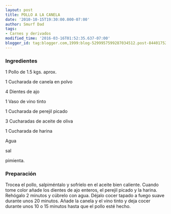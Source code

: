 ```yaml
---
layout: post
title: POLLO A LA CANELA
date: '2010-10-15T19:30:00.000-07:00'
author: Smurf Dad
tags:
- Carnes y derivados
modified_time: '2016-03-16T01:52:35.637-07:00'
blogger_id: tag:blogger.com,1999:blog-5299957599287034512.post-8440175276696738021
---
```


<h3>Ingredientes</h3>

1 Pollo de 1.5 kgs. aprox.

1 Cucharada de canela en polvo

4 Dientes de ajo

1 Vaso de vino tinto

1 Cucharada de perejil picado

3 Cucharadas de aceite de oliva

1 Cucharada de harina

Agua

sal

pimienta.

<h3>Preparación</h3>

Trocea el pollo, salpiméntalo y sofríelo en el aceite bien caliente. Cuando tome color añade los dientes de ajo enteros, el perejil picado y la harina. Rehógalo 2 minutos y cúbrelo con agua. Déjalo cocer tapado a fuego suave durante unos 20 minutos. Añade la canela y el vino tinto y deja cocer durante unos 10 o 15 minutos hasta que el pollo esté hecho.

